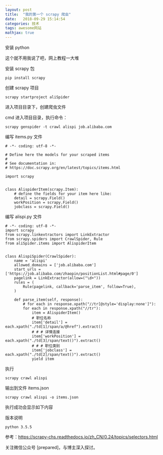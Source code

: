 ```yaml
---
layout: post
title:  "我的第一个 scrapy 爬虫"
date:   2018-09-29 15:14:54
categories: 技术
tags: awesome网站
mathjax: true
---
```


安装 python

这个就不用我说了吧，网上教程一大堆




安装 scrapy 包

    pip install scrapy
    
创建 scrapy 项目

    scrapy startproject aliSpider
    
进入项目目录下，创建爬虫文件

cmd 进入项目目录，执行命令：

    scrapy genspider -t crawl alispi job.alibaba.com
    
编写 items.py 文件

    # -*- coding: utf-8 -*-
    
    # Define here the models for your scraped items
    #
    # See documentation in:
    # https://doc.scrapy.org/en/latest/topics/items.html
    
    import scrapy
    
    
    class AlispiderItem(scrapy.Item):
        # define the fields for your item here like:
        detail = scrapy.Field()
        workPosition = scrapy.Field()
        jobclass = scrapy.Field()
        
编写 alispi.py 文件

    # -*- coding: utf-8 -*-
    import scrapy
    from scrapy.linkextractors import LinkExtractor
    from scrapy.spiders import CrawlSpider, Rule
    from aliSpider.items import AlispiderItem
    
    
    class AlispiSpider(CrawlSpider):
        name = 'alispi'
        allowed_domains = ['job.alibaba.com']
        start_urls = ['https://job.alibaba.com/zhaopin/positionList.html#page/0']
        pagelink = LinkExtractor(allow=("\d+"))
        rules = (
            Rule(pagelink, callback='parse_item', follow=True),
        )
    
        def parse_item(self, response):
            # for each in response.xpath("//tr[@style='display:none']"):
            for each in response.xpath("//tr"):
                item = AlispiderItem()
                # 职位名称
                item['detail'] = each.xpath("./td[1]/span/a/@href").extract()
                # # # 详情连接
                item['workPosition'] = each.xpath("./td[3]/span/text()").extract()
                # # # 职位类别
                item['jobclass'] = each.xpath("./td[2]/span/text()").extract()
                yield item

执行

    scrapy crawl alispi
    
输出到文件 items.json

    scrapy crawl alispi -o items.json
    
执行成功会显示如下内容



版本说明

    python 3.5.5
    
参考：https://scrapy-chs.readthedocs.io/zh_CN/0.24/topics/selectors.html
    
关注微信公众号 [prepared]，与博主深入探讨。
    
